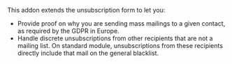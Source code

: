 This addon extends the unsubscription form to let you:

- Provide proof on why you are sending mass mailings to a given contact,
  as required by the GDPR in Europe.
- Handle discrete unsubscriptions from other recipients that are not a
  mailing list. On standard module, unsubscriptions from these
  recipients directly include that mail on the general blacklist.

